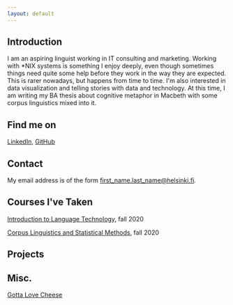 ```yaml
---
layout: default
---
```


## Introduction
I am an aspiring linguist working in IT consulting and marketing. Working with \*NIX systems is something I enjoy deeply, even though sometimes things need quite some help before they work in the way they are expected. This is rarer nowadays, but happens from time to time. I'm also interested in data visualization and telling stories with data and technology. At this time, I am writing my BA thesis about cognitive metaphor in Macbeth with some corpus linguistics mixed into it.  

## Find me on

[LinkedIn](https://www.linkedin.com/in/juho-kajava/), [GitHub](https://github.com/ohtohalla)

## Contact

My email address is of the form first_name.last_name@helsinki.fi. 

## Courses I've Taken

[Introduction to Language Technology](https://studies.helsinki.fi/opintotarjonta/cur/hy-opt-cur-2122-43b8f122-8ca2-453b-addd-cbfd756c3306/Introduction_to_Language_Technology_Luento_opetus), fall 2020

[Corpus Linguistics and Statistical Methods](https://studies.helsinki.fi/opintotarjonta/cur/otm-1822a959-6760-41ec-8bdd-a9db0847a57b/Korpuslingvistiikka_ja_tilastolliset_menetelm%C3%A4t_KIK_404_KIM_RU362_CLT150_), fall 2020

## Projects

## Misc. 

[Gotta Love Cheese](https://en.wikipedia.org/wiki/Cheese) 

